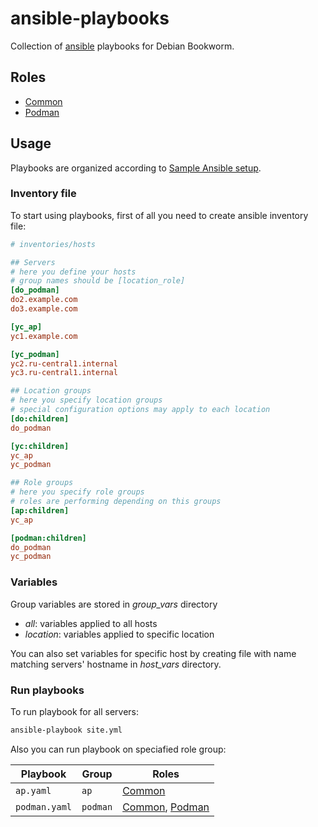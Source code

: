# ansible-playbooks

Collection of [ansible] playbooks for Debian Bookworm.

## Roles

- [Common]
- [Podman]

## Usage

Playbooks are organized according to [Sample Ansible setup].

### Inventory file

To start using playbooks, first of all you need to create ansible inventory file:

```ini
# inventories/hosts

## Servers
# here you define your hosts
# group names should be [location_role]
[do_podman]
do2.example.com
do3.example.com

[yc_ap]
yc1.example.com

[yc_podman]
yc2.ru-central1.internal
yc3.ru-central1.internal

## Location groups
# here you specify location groups
# special configuration options may apply to each location
[do:children]
do_podman

[yc:children]
yc_ap
yc_podman

## Role groups
# here you specify role groups
# roles are performing depending on this groups
[ap:children]
yc_ap

[podman:children]
do_podman
yc_podman
```

### Variables

Group variables are stored in _group_vars_ directory

- _all_: variables applied to all hosts
- _location_: variables applied to specific location

You can also set variables for specific host by creating file with name matching servers' hostname
in _host_vars_ directory.

### Run playbooks

To run playbook for all servers:

```sh
ansible-playbook site.yml
```

Also you can run playbook on speciafied role group:

| Playbook      | Group    | Roles              |
| ------------- | -------- | ------------------ |
| `ap.yaml`     | `ap`     | [Common]           |
| `podman.yaml` | `podman` | [Common], [Podman] |

[ansible]: http://docs.ansible.com
[Common]: docs/common.md
[Podman]: docs/podman.md
[Sample Ansible setup]: https://docs.ansible.com/ansible/latest/tips_tricks/sample_setup.html
